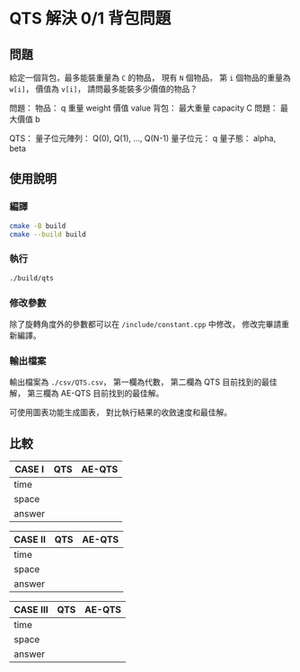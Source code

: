 # QTS 解決 0/1 背包問題

## 問題

給定一個背包，最多能裝重量為 `C` 的物品，
現有 `N` 個物品，
第 `i` 個物品的重量為 `w[i]`，
價值為 `v[i]`，
請問最多能裝多少價值的物品？

問題：
    物品： q
        重量 weight
        價值 value
    背包：
        最大重量 capacity C
    問題：
        最大價值 b

QTS：
    量子位元陣列： Q(0), Q(1), ..., Q(N-1)
        量子位元： q
            量子態： alpha, beta

## 使用說明

### 編譯

```bash
cmake -B build
cmake --build build
```

### 執行

```bash
./build/qts
```

### 修改參數

除了旋轉角度外的參數都可以在 `/include/constant.cpp` 中修改，
修改完畢請重新編譯。

### 輸出檔案

輸出檔案為 `./csv/QTS.csv`，
第一欄為代數，
第二欄為 QTS 目前找到的最佳解，
第三欄為 AE-QTS 目前找到的最佳解。

可使用圖表功能生成圖表，
對比執行結果的收斂速度和最佳解。

## 比較

| CASE I    | QTS | AE-QTS |
| --------- | --- | ------ |
| time      |||
| space     |||
| answer    |||

| CASE II   | QTS | AE-QTS |
| --------- | --- | ------ |
| time      |||
| space     |||
| answer    |||

| CASE III  | QTS | AE-QTS |
| --------- | --- | ------ |
| time      |||
| space     |||
| answer    |||
